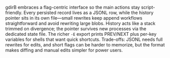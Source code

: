 gdirB embraces a flag-centric interface so the main actions stay script-friendly. Every persisted record lives as a JSONL row, while the history pointer sits in its own file—small rewrites keep append workflows straightforward and avoid rewriting large blobs. History acts like a stack trimmed on divergence; the pointer survives new processes via the dedicated state file. The richer `-E` export prints PREV/NEXT plus per-key variables for shells that want quick shortcuts. Trade-offs: JSONL needs full rewrites for edits, and short flags can be harder to memorize, but the format makes diffing and manual edits simpler for power users.

